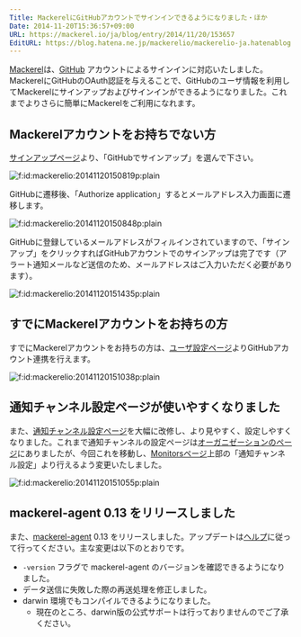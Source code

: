 ```yaml
---
Title: MackerelにGitHubアカウントでサインインできるようになりました・ほか
Date: 2014-11-20T15:36:57+09:00
URL: https://mackerel.io/ja/blog/entry/2014/11/20/153657
EditURL: https://blog.hatena.ne.jp/mackerelio/mackerelio-ja.hatenablog.mackerel.io/atom/entry/8454420450074561575
---
```


[Mackerel]は、[GitHub] アカウントによるサインインに対応いたしました。MackerelにGitHubのOAuth認証を与えることで、GitHubのユーザ情報を利用してMackerelにサインアップおよびサインインができるようになりました。これまでよりさらに簡単にMackerelをご利用になれます。

## Mackerelアカウントをお持ちでない方

[サインアップページ][signup]より、「GitHubでサインアップ」を選んで下さい。

<p><span itemscope itemtype="http://schema.org/Photograph"><img src="https://cdn-ak.f.st-hatena.com/images/fotolife/m/mackerelio/20141120/20141120150819.png" alt="f:id:mackerelio:20141120150819p:plain" title="f:id:mackerelio:20141120150819p:plain" class="hatena-fotolife" itemprop="image"></span></p>

GitHubに遷移後、「Authorize application」するとメールアドレス入力画面に遷移します。

<p><span itemscope itemtype="http://schema.org/Photograph"><img src="https://cdn-ak.f.st-hatena.com/images/fotolife/m/mackerelio/20141120/20141120150848.png" alt="f:id:mackerelio:20141120150848p:plain" title="f:id:mackerelio:20141120150848p:plain" class="hatena-fotolife" itemprop="image"></span></p>

GitHubに登録しているメールアドレスがフィルインされていますので、「サインアップ」をクリックすればGitHubアカウントでのサインアップは完了です（アラート通知メールなど送信のため、メールアドレスはご入力いただく必要があります）。

<p><span itemscope itemtype="http://schema.org/Photograph"><img src="https://cdn-ak.f.st-hatena.com/images/fotolife/m/mackerelio/20141120/20141120151435.png" alt="f:id:mackerelio:20141120151435p:plain" title="f:id:mackerelio:20141120151435p:plain" class="hatena-fotolife" itemprop="image"></span></p>


## すでにMackerelアカウントをお持ちの方

すでにMackerelアカウントをお持ちの方は、[ユーザ設定ページ][user-settings]よりGitHubアカウント連携を行えます。

<p><span itemscope itemtype="http://schema.org/Photograph"><img src="https://cdn-ak.f.st-hatena.com/images/fotolife/m/mackerelio/20141120/20141120151038.png" alt="f:id:mackerelio:20141120151038p:plain" title="f:id:mackerelio:20141120151038p:plain" class="hatena-fotolife" itemprop="image"></span></p>

[signup]: https://mackerel.io/signup
[user-settings]: https://mackerel.io/settings/user

## 通知チャンネル設定ページが使いやすくなりました

また、[通知チャンネル設定ページ][channels]を大幅に改修し、より見やすく、設定しやすくなりました。これまで通知チャンネルの設定ページは[オーガニゼーションのページ][org]にありましたが、今回これを移動し、[Monitorsページ][monitors]上部の「通知チャンネル設定」より行えるよう変更いたしました。

<p><span itemscope itemtype="http://schema.org/Photograph"><img src="https://cdn-ak.f.st-hatena.com/images/fotolife/m/mackerelio/20141120/20141120151055.png" alt="f:id:mackerelio:20141120151055p:plain" title="f:id:mackerelio:20141120151055p:plain" class="hatena-fotolife" itemprop="image"></span></p>

## mackerel-agent 0.13 をリリースしました

また、[mackerel-agent](https://github.com/mackerelio/mackerel-agent) 0.13 をリリースしました。アップデートは[ヘルプ](https://mackerel.io/ja/docs/entry/howto/install-agent)に従って行ってください。主な変更は以下のとおりです。

- `-version` フラグで mackerel-agent のバージョンを確認できるようになりました。
- データ送信に失敗した際の再送処理を修正しました。
- darwin 環境でもコンパイルできるようになりました。
  - 現在のところ、darwin版の公式サポートは行っておりませんのでご了承ください。

[org]: https://mackerel.io/my
[channels]: https://mackerel.io/my/channels
[monitors]: https://mackerel.io/my/monitors

[Mackerel]: https://mackerel.io/ja/
[GitHub]: https://github.com/
